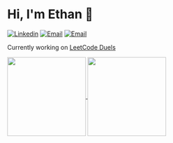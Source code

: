 # Hi, I'm Ethan 👋

[![Linkedin](https://img.shields.io/badge/-ebalakumar-blue?style=flat&logo=Linkedin&logoColor=white&link=https://www.linkedin.com/in/ebalakumar/)](https://www.linkedin.com/in/ebalakumar/)
[![Email](https://img.shields.io/badge/-balake@rpi.edu-c14438?style=flat&logo=Gmail&logoColor=white)](mailto:balake@rpi.edu)
[![Email](https://img.shields.io/badge/-ethan.balakumar@gmail.com-c14438?style=flat&logo=Gmail&logoColor=white)](mailto:ethan.balakumar@gmail.com)
<!--[![Website](https://img.shields.io/badge/-url.here-333?style=flat&logo=gnome-terminal&logoColor=white)](https://url.here)-->

Currently working on [LeetCode Duels](https://github.com/etbala/LeetCodeDuels)

<a href="https://github.com/etbala">
  <img height=180 align="center" src="https://github-readme-stats.vercel.app/api?username=etbala&show_icons=true&theme=radical&hide=prs&hide_rank=true&rank_icon=percentile" />
</a>
<a href="https://github.com/etbala?tab=repositories">
  <img height=180 align="center" src="https://github-readme-stats.vercel.app/api/top-langs?username=etbala&layout=compact&theme=radical&exclude_repo=ValuationCalculator&card_width=300" />
</a>

<!--![C++](https://img.shields.io/badge/-C++-00599C?style=flat&logo=c%2B%2B&logoColor=white)
![C](https://img.shields.io/badge/-C-A8B9CC?style=flat&logo=c&logoColor=white)
![Go](https://img.shields.io/badge/-Go-00ADD8?style=flat&logo=go&logoColor=white)
![Python](https://img.shields.io/badge/-Python-3776AB?style=flat&logo=python&logoColor=white)
![Java](https://img.shields.io/badge/-Java-007396?style=flat&logo=oracle&logoColor=white)
![JavaScript](https://img.shields.io/badge/-JavaScript-F7DF1E?style=flat&logo=javascript&logoColor=black)
![MySQL](https://img.shields.io/badge/-MySQL-4479A1?style=flat&logo=mysql&logoColor=white)
![PostgreSQL](https://img.shields.io/badge/-PostgreSQL-336791?style=flat&logo=postgresql&logoColor=white)
![x86](https://img.shields.io/badge/-x86-333333?style=flat)

![NumPy](https://img.shields.io/badge/-NumPy-013243?style=flat&logo=numpy&logoColor=white)
![OpenCV](https://img.shields.io/badge/-OpenCV-5C3EE8?style=flat&logo=opencv&logoColor=white)
![PyTorch](https://img.shields.io/badge/-PyTorch-EE4C2C?style=flat&logo=pytorch&logoColor=white)
![Scikit-learn](https://img.shields.io/badge/-Scikit--learn-F7931E?style=flat&logo=scikit-learn&logoColor=white)
![Selenium](https://img.shields.io/badge/-Selenium-43B02A?style=flat&logo=selenium&logoColor=white)

![Unreal Engine 5](https://img.shields.io/badge/-Unreal%20Engine%205-0E1128?style=flat&logo=unreal-engine&logoColor=white)-->
